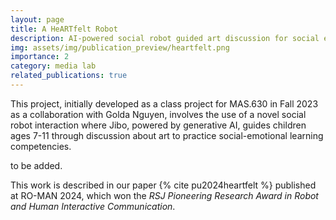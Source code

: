```yaml
---
layout: page
title: A HeARTfelt Robot
description: AI-powered social robot guided art discussion for social emotional learning in kids
img: assets/img/publication_preview/heartfelt.png
importance: 2
category: media lab
related_publications: true
---
```


This project, initially developed as a class project for MAS.630 in Fall 2023 as a collaboration with Golda Nguyen, involves the use of a novel social robot interaction where Jibo, powered by generative AI, guides children ages 7-11 through discussion about art to practice social-emotional learning competencies.

to be added.

This work is described in our paper {% cite pu2024heartfelt %} published at RO-MAN 2024, which won the *RSJ Pioneering Research Award in Robot and Human Interactive Communication*.